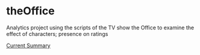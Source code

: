 # theOffice
Analytics project using the scripts of the TV show the Office to examine the effect of characters; presence on ratings 

[Current Summary](http://office.timothykrock.com)
